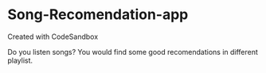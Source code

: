 # Song-Recomendation-app

Created with CodeSandbox

Do you listen songs? You would find some good recomendations in different playlist.
